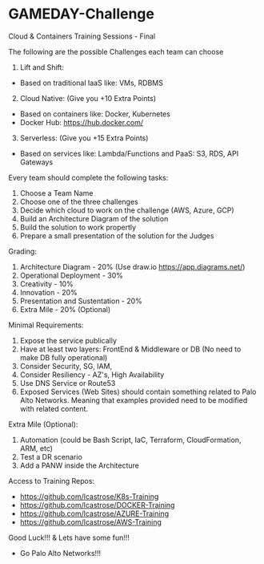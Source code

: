 # GAMEDAY-Challenge

Cloud & Containers Training Sessions - Final

The following are the possible Challenges each team can choose

1. Lift and Shift:
- Based on traditional IaaS like: VMs, RDBMS

2. Cloud Native: (Give you +10 Extra Points)
- Based on containers like: Docker, Kubernetes
- Docker Hub: https://hub.docker.com/

3. Serverless: (Give you +15 Extra Points)
- Based on services like: Lambda/Functions and PaaS: S3, RDS, API Gateways


Every team should complete the following tasks:

1. Choose a Team Name
2. Choose one of the three challenges
3. Decide which cloud to work on the challenge (AWS, Azure, GCP)
4. Build an Architecture Diagram of the solution
5. Build the solution to work propertly
6. Prepare a small presentation of the solution for the Judges

Grading:

1. Architecture Diagram - 20% (Use draw.io https://app.diagrams.net/)
2. Operational Deployment - 30%
3. Creativity - 10%
4. Innovation - 20%
5. Presentation and Sustentation - 20%
6. Extra Mile - 20% (Optional)

Minimal Requirements:
1. Expose the service publically
2. Have at least two layers: FrontEnd & Middleware or DB (No need to make DB fully operational)
2. Consider Security, SG, IAM, 
3. Consider Resiliency - AZ's, High Availability
4. Use DNS Service or Route53
5. Exposed Services (Web Sites) should contain something related to Palo Alto Networks. Meaning that examples provided need to be modified with related content.

Extra Mile (Optional):
1. Automation (could be Bash Script, IaC, Terraform, CloudFormation, ARM, etc)
2. Test a DR scenario
3. Add a PANW inside the Architecture

Access to Training Repos:
- https://github.com/lcastrose/K8s-Training
- https://github.com/lcastrose/DOCKER-Training
- https://github.com/lcastrose/AZURE-Training
- https://github.com/lcastrose/AWS-Training

Good Luck!!! & Lets have some fun!!!

- Go Palo Alto Networks!!!

